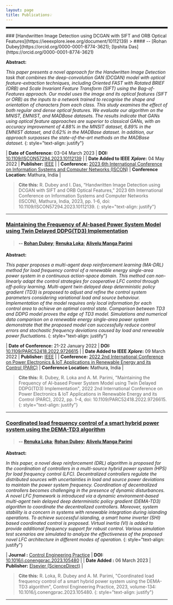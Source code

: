 ```yaml
---
layout: page
title: Publications💡
---
```

<hr style="border:2px solid">
### [Handwritten Image Detection using DCGAN with SIFT and ORB Optical Features](https://ieeexplore.ieee.org/document/10112139)
> #### -- [Rohan Dubey](https://orcid.org/0000-0001-8774-3621); [Ipshita Das](https://orcid.org/0000-0001-8774-3621)

**Abstract:**

*This paper presents a novel approach for the Handwritten Image Detection task that combines the deep-convolution GAN (DCGAN) model with optical feature-extraction techniques, including Oriented FAST with Rotated BRIEF (ORB) and Scale Invariant Feature Transform (SIFT) using the Bag-of-Features approach. Our model uses the image and its optical features (SIFT or ORB) as the inputs to a network trained to recognise the shape and orientation of characters from each class. This study examines the effect of both regular and dense optical features. We evaluate our algorithm on the MNIST, EMNIST, and MADBase datasets. The results indicate that GANs using optical feature approaches are superior to classical GANs, with an accuracy improvement of 4.88% in the MNSIT dataset, 6.89% in the EMNIST dataset, and 0.62% in the MADBase dataset. In addition, our approach surpasses the state-of-the-art methods on the MADBase dataset.*
{: style="text-align: justify"}
<style>
td, th {
   border: none!important;
}
</style>


| **Date of Conference:** 03-04 March 2023        | **DOI:** [10.1109/ISCON57294.2023.10112139](https://doi.org/10.1109/ISCON57294.2023.10112139)        |
| **Date Added to IEEE *Xplore*:** 04 May 2022 | **Publisher:** [IEEE](http://www.ieee.org/)   |
| **Conference:** [2023 6th International Conference on Information Systems and Computer Networks (ISCON)](https://ieeexplore.ieee.org/xpl/conhome/10111836/proceeding)     | **Conference Location:** Mathura, India    |

> **Cite this:** 
> R. Dubey and I. Das, “Handwritten Image Detection using DCGAN with SIFT and ORB Optical Features,” 2023 6th International Conference on Information Systems and Computer Networks (ISCON), Mathura, India, 2023, pp. 1-6, doi: 10.1109/ISCON57294.2023.10112139.
{: style="text-align: justify"}
---
### [Maintaining the Frequency of AI-based Power System Model using Twin Delayed DDPG(TD3) Implementation](https://ieeexplore.ieee.org/document/9726615)
> #### -- [Rohan Dubey](https://orcid.org/0000-0001-8774-3621); [Renuka Loka](https://orcid.org/0000-0002-5619-1120); [Alivelu Manga Parimi](https://orcid.org/0000-0001-6621-1263)

**Abstract:**

*This paper proposes a multi-agent deep reinforcement learning (MA-DRL) method for load frequency control of a renewable energy single-area power system in a continuous action-space domain. This method can non-linearly adapt the control strategies for cooperative LFC control through off-policy learning. Multi-agent twin delayed deep deterministic policy gradient (TD3) is proposed to adjust and refine the control system parameters considering variational load and source behaviour. Implementation of the model requires only local information for each control area to achieve an optimal control state. Comparison between TD3 and DDPG model proves the edge of TD3 model. Simulations and numerical data comparison on a renewable energy single-area power system demonstrate that the proposed model can successfully reduce control errors and stochastic frequency deviations caused by load and renewable power fluctuations.*
{: style="text-align: justify"}
<style>
td, th {
   border: none!important;
}
</style>


| **Date of Conference:** 21-22 January 2022        | **DOI:** [10.1109/PARC52418.2022.9726615](https://doi.org/10.1109/PARC52418.2022.9726615)        |
| **Date Added to IEEE *Xplore*:** 09 March 2022 | **Publisher:** [IEEE](http://www.ieee.org/)   |
| **Conference:** [2022 2nd International Conference on Power Electronics & IoT Applications in Renewable Energy and its Control (PARC)](https://ieeexplore.ieee.org/xpl/conhome/9726525/proceeding)     | **Conference Location:** Mathura, India    |

> **Cite this:** 
> R. Dubey, R. Loka and A. M. Parimi, "Maintaining the Frequency of AI-based Power System Model using Twin Delayed DDPG(TD3) Implementation", 2022 2nd International Conference on Power Electronics & IoT Applications in Renewable Energy and its Control (PARC), 2022, pp. 1-4, doi: 10.1109/PARC52418.2022.9726615.
{: style="text-align: justify"}
---

### [Coordinated load frequency control of a smart hybrid power system using the DEMA-TD3 algorithm](https://www.sciencedirect.com/science/article/pii/S0967066123000497)


> #### -- [Renuka Loka](https://orcid.org/0000-0002-5619-1120); [Rohan Dubey](https://orcid.org/0000-0001-8774-3621); [Alivelu Manga Parimi](https://orcid.org/0000-0001-6621-1263)

**Abstract:**

*In this paper, a novel deep reinforcement (DRL) algorithm is proposed for the coordination of controllers in a multi-source hybrid power system (HPS) for load frequency control (LFC). Decentralized controllers regulate the distributed sources with uncertainties in load and source power deviations to maintain the power system frequency. Coordination of decentralized controllers becomes challenging in the presence of dynamic disturbances. A novel LFC framework is introduced via a dynamic environment-based multi-agent twin delayed deep deterministic policy gradient (DEMA-TD3) algorithm to coordinate the decentralized controllers. Moreover, system stability is a concern in systems with renewable integration during islanding operations. To achieve successful islanding, a smart home inverter (SHI) based coordinated control is proposed. Virtual inertia (VI) is added to provide additional frequency support for robust control. Various simulation test scenarios are simulated to analyze the effectiveness of the proposed novel LFC architecture in different modes of operation.*
{: style="text-align: justify"}
<style>
td, th {
   border: none!important;
}
</style>


| **Journal :** [Control Engineering Practice](https://www.sciencedirect.com/journal/control-engineering-practice)        | **DOI:** [10.1016/j.conengprac.2023.105480](https://doi.org/10.1016/j.conengprac.2023.105480)        |
| **Date Added :** 06 March 2023 | **Publisher:** [Elsevier (ScienceDirect)](https://www.sciencedirect.com)   |

> **Cite this:** 
> R. Loka, R. Dubey and A. M. Parimi, "Coordinated load frequency control of a smart hybrid power system using the DEMA-TD3 algorithm", Control Engineering Practice, 2023, volume-134: 10.1016/j.conengprac.2023.105480.
{: style="text-align: justify"}
---
